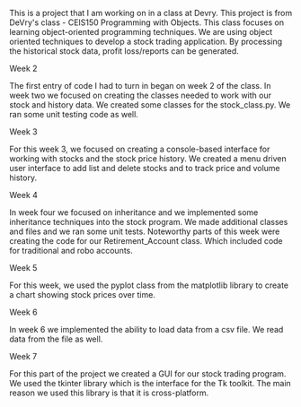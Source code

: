 This is a project that I am working on in a class at Devry. This project is from DeVry's class - CEIS150 Programming with Objects. This class focuses on learning object-oriented programming techniques. We are using object oriented techniques to develop a stock trading application. By processing the historical stock data, profit loss/reports can be generated.

Week 2

The first entry of code I had to turn in began on week 2 of the class. In week two we focused on creating the classes needed to work with our stock and history data. We created some classes for the stock_class.py. We ran some unit testing code as well.

Week 3

For this week 3, we focused on creating a console-based interface for working with stocks and the stock price history. We created a menu driven user interface to add list and delete stocks and to track price and volume history.

Week 4

In week four we focused on inheritance and we implemented some inheritance techniques into the stock program. We made additional classes and files and we ran some unit tests. Noteworthy parts of this week were creating the code for our Retirement_Account class. Which included code for traditional and robo accounts.

Week 5

For this week, we used the pyplot class from the matplotlib library to create a chart showing stock prices over time.

Week 6

In week 6 we implemented the ability to load data from a csv file. We read data from the file as well.

Week 7

For this part of the project we created a GUI for our stock trading program. We used the tkinter library which is the interface for the Tk toolkit. The main reason we used this library is that it is cross-platform.

